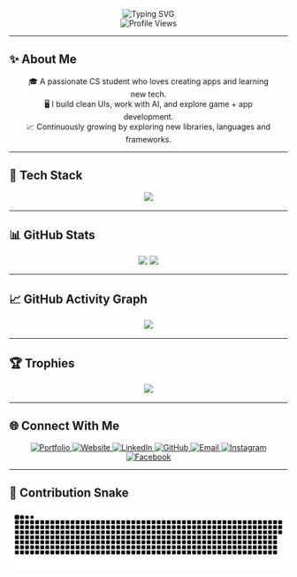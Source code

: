 <div align="center">
  <img src="https://readme-typing-svg.herokuapp.com?font=Fira+Code&weight=700&size=28&pause=1000&color=00FFAA&center=true&vCenter=true&width=800&lines=Hi+I'm+Maaz+👋;CS+Student+%7C+Python+%7C+Kotlin+%7C+Web+Dev+%7C+AI+Enthusiast;Welcome+to+my+GitHub+Universe!" alt="Typing SVG" />
</div>

<div align="center">
  <img src="https://komarev.com/ghpvc/?username=Maaz-319&style=for-the-badge&color=00FFAA" alt="Profile Views"/>
</div>

---

## ✨ About Me

<div align="center" style="max-width: 800px; padding: 0 20px;">

🎓 A passionate CS student who loves creating apps and learning new tech.  
🖥️ I build clean UIs, work with AI, and explore game + app development.  
📈 Continuously growing by exploring new libraries, languages and frameworks.

</div>

---

## 🚀 Tech Stack

<div align="center">
  <img src="https://skillicons.dev/icons?i=python,kotlin,html,css,js,cpp,c,sqlite,jquery,pandas,sklearn,git,androidstudio,vscode,react,mysql,sublime,github,pycharm,tailwind&perline=8" />
</div>

---

## 📊 GitHub Stats

<div align="center">
  <img src="https://github-readme-stats.vercel.app/api?username=Maaz-319&show_icons=true&theme=tokyonight&hide_border=true&border_radius=15&include_all_commits=true&count_private=true" width="48%" />
  <img src="https://github-readme-stats.vercel.app/api/top-langs/?username=Maaz-319&layout=compact&theme=tokyonight&hide_border=true&border_radius=15" width="48%" />
</div>

---

## 📈 GitHub Activity Graph

<div align="center">
  <img src="https://github-readme-activity-graph.vercel.app/graph?username=Maaz-319&theme=tokyo-night&hide_border=true&area=true&border_radius=15"/>
</div>

---

## 🏆 Trophies

<div align="center">
  <img src="https://github-profile-trophy.vercel.app/?username=Maaz-319&theme=tokyonight&no-frame=true&margin-w=10&column=7&rank=SSS,SS,S,AAA,AA,A" />
</div>

---

<!-- ## 📫 Connect with Me

<div align="center">
  <a href="https://maaz.me/" target="_blank">
    <img src="https://img.shields.io/badge/Website-00ffaa?style=for-the-badge&logo=google-chrome&logoColor=white" />
  </a>
  <a href="mailto:your-email@example.com" target="_blank">
    <img src="https://img.shields.io/badge/Email-00ffaa?style=for-the-badge&logo=gmail&logoColor=white" />
  </a>
</div> -->
## 🌐 Connect With Me

<p align="center">
  <a href="https://portfolio.maaz.me/" target="_blank">
    <img src="https://skillicons.dev/icons?i=globe" width="40" alt="Portfolio"/>
  </a>
  <a href="https://maaz.me/" target="_blank">
    <img src="https://skillicons.dev/icons?i=webflow" width="40" alt="Website"/>
  </a>
  <a href="https://www.linkedin.com/in/maazbinasif" target="_blank">
    <img src="https://skillicons.dev/icons?i=linkedin" width="40" alt="LinkedIn"/>
  </a>
  <a href="https://github.com/Maaz-319" target="_blank">
    <img src="https://skillicons.dev/icons?i=github" width="40" alt="GitHub"/>
  </a>
  <a href="mailto:maazbinaasif123@outlook.com" target="_blank">
    <img src="https://skillicons.dev/icons?i=gmail" width="40" alt="Email"/>
  </a>
  <a href="https://instagram.com/maaz.binasif" target="_blank">
    <img src="https://skillicons.dev/icons?i=instagram" width="40" alt="Instagram"/>
  </a>
  <a href="https://facebook.com/maaz.binaasif" target="_blank">
    <img src="https://skillicons.dev/icons?i=facebook" width="40" alt="Facebook"/>
  </a>
</p>


---

## 🐍 Contribution Snake

<p align="center">
 <img width="1000" src="github-snake.svg" alt="snake"/>
</p>
